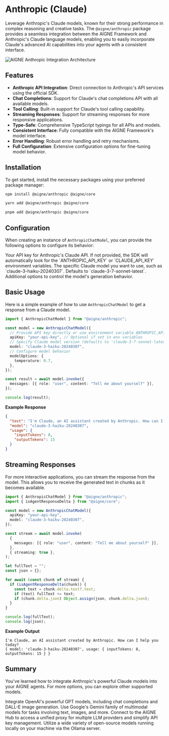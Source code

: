 # Anthropic (Claude)

Leverage Anthropic's Claude models, known for their strong performance in complex reasoning and creative tasks. The `@aigne/anthropic` package provides a seamless integration between the AIGNE Framework and Anthropic's Claude language models, enabling you to easily incorporate Claude's advanced AI capabilities into your agents with a consistent interface.

<picture>
  <source srcset="https://raw.githubusercontent.com/AIGNE-io/aigne-framework/main/assets/aigne-anthropic-dark.png" media="(prefers-color-scheme: dark)">
  <source srcset="https://raw.githubusercontent.com/AIGNE-io/aigne-framework/main/assets/aigne-anthropic.png" media="(prefers-color-scheme: light)">
  <img src="https://raw.githubusercontent.com/AIGNE-io/aigne-framework/main/aigne-anthropic.png" alt="AIGNE Anthropic Integration Architecture" />
</picture>

## Features

*   **Anthropic API Integration**: Direct connection to Anthropic's API services using the official SDK.
*   **Chat Completions**: Support for Claude's chat completions API with all available models.
*   **Tool Calling**: Built-in support for Claude's tool calling capability.
*   **Streaming Responses**: Support for streaming responses for more responsive applications.
*   **Type-Safe**: Comprehensive TypeScript typings for all APIs and models.
*   **Consistent Interface**: Fully compatible with the AIGNE Framework's model interface.
*   **Error Handling**: Robust error handling and retry mechanisms.
*   **Full Configuration**: Extensive configuration options for fine-tuning model behavior.

## Installation

To get started, install the necessary packages using your preferred package manager:

```bash npm
npm install @aigne/anthropic @aigne/core
```

```bash yarn
yarn add @aigne/anthropic @aigne/core
```

```bash pnpm
pnpm add @aigne/anthropic @aigne/core
```

## Configuration

When creating an instance of `AnthropicChatModel`, you can provide the following options to configure its behavior:

<x-field-group>
  <x-field data-name="apiKey" data-type="string">
    <x-field-desc markdown>Your API key for Anthropic's Claude API. If not provided, the SDK will automatically look for the `ANTHROPIC_API_KEY` or `CLAUDE_API_KEY` environment variables.</x-field-desc>
  </x-field>
  <x-field data-name="model" data-type="string" data-default="claude-3-7-sonnet-latest">
    <x-field-desc markdown>The specific Claude model you want to use, such as `claude-3-haiku-20240307`. Defaults to `claude-3-7-sonnet-latest`.</x-field-desc>
  </x-field>
  <x-field data-name="modelOptions" data-type="object">
    <x-field-desc markdown>Additional options to control the model's generation behavior.</x-field-desc>
    <x-field data-name="temperature" data-type="number" data-desc="Controls randomness. Lower values make the model more deterministic."></x-field>
    <x-field data-name="topP" data-type="number" data-desc="Nucleus sampling. The model considers only the tokens with the highest probability mass."></x-field>
    <x-field data-name="frequencyPenalty" data-type="number" data-desc="Penalizes new tokens based on their existing frequency in the text so far."></x-field>
    <x-field data-name="presencePenalty" data-type="number" data-desc="Penalizes new tokens based on whether they appear in the text so far."></x-field>
    <x-field data-name="parallelToolCalls" data-type="boolean" data-default="true" data-desc="Whether to allow the model to call multiple tools in parallel."></x-field>
  </x-field>
  <x-field data-name="clientOptions" data-type="object" data-desc="Optional client options for the underlying Anthropic SDK, such as setting a custom timeout."></x-field>
</x-field-group>

## Basic Usage

Here is a simple example of how to use `AnthropicChatModel` to get a response from a Claude model.

```typescript Basic Chat Completion icon=logos:typescript
import { AnthropicChatModel } from "@aigne/anthropic";

const model = new AnthropicChatModel({
  // Provide API key directly or use environment variable ANTHROPIC_API_KEY or CLAUDE_API_KEY
  apiKey: "your-api-key", // Optional if set in env variables
  // Specify Claude model version (defaults to 'claude-3-7-sonnet-latest')
  model: "claude-3-haiku-20240307",
  // Configure model behavior
  modelOptions: {
    temperature: 0.7,
  },
});

const result = await model.invoke({
  messages: [{ role: "user", content: "Tell me about yourself" }],
});

console.log(result);
```

**Example Response**

```json Response Object
{
  "text": "I'm Claude, an AI assistant created by Anthropic. How can I help you today?",
  "model": "claude-3-haiku-20240307",
  "usage": {
    "inputTokens": 8,
    "outputTokens": 15
  }
}
```

## Streaming Responses

For more interactive applications, you can stream the response from the model. This allows you to receive the generated text in chunks as it becomes available.

```typescript Streaming Example icon=logos:typescript
import { AnthropicChatModel } from "@aigne/anthropic";
import { isAgentResponseDelta } from "@aigne/core";

const model = new AnthropicChatModel({
  apiKey: "your-api-key",
  model: "claude-3-haiku-20240307",
});

const stream = await model.invoke(
  {
    messages: [{ role: "user", content: "Tell me about yourself" }],
  },
  { streaming: true },
);

let fullText = "";
const json = {};

for await (const chunk of stream) {
  if (isAgentResponseDelta(chunk)) {
    const text = chunk.delta.text?.text;
    if (text) fullText += text;
    if (chunk.delta.json) Object.assign(json, chunk.delta.json);
  }
}

console.log(fullText);
console.log(json);
```

**Example Output**

```text Console Output
I'm Claude, an AI assistant created by Anthropic. How can I help you today?
{ model: 'claude-3-haiku-20240307', usage: { inputTokens: 8, outputTokens: 15 } }
```

## Summary

You've learned how to integrate Anthropic's powerful Claude models into your AIGNE agents. For more options, you can explore other supported models.

<x-cards>
  <x-card data-title="OpenAI" data-icon="logos:openai-icon" data-href="/models/openai">Integrate OpenAI's powerful GPT models, including chat completions and DALL-E image generation.</x-card>
  <x-card data-title="Google Gemini" data-icon="logos:google-gemini" data-href="/models/gemini">Use Google's Gemini family of multimodal models for tasks involving text, images, and more.</x-card>
  <x-card data-title="AIGNE Hub" data-icon="lucide:gem" data-href="/models/aigne-hub">Connect to the AIGNE Hub to access a unified proxy for multiple LLM providers and simplify API key management.</x-card>
  <x-card data-title="Ollama" data-icon="lucide:laptop" data-href="/models/ollama">Utilize a wide variety of open-source models running locally on your machine via the Ollama server.</x-card>
</x-cards>